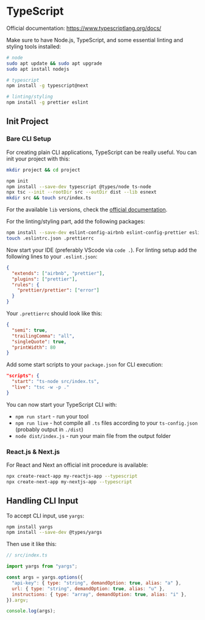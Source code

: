 # TypeScript

Official documentation: <https://www.typescriptlang.org/docs/>

Make sure to have Node.js, TypeScript, and some essential linting and styling tools installed:

```sh
# node
sudo apt update && sudo apt upgrade
sudo apt install nodejs

# typescript
npm install -g typescript@next

# linting/styling
npm install -g prettier eslint
```

## Init Project

### Bare CLI Setup

For creating plain CLI applications, TypeScript can be really useful.
You can init your project with this:

```sh
mkdir project && cd project

npm init
npm install --save-dev typescript @types/node ts-node
npx tsc --init --rootDir src --outDir dist --lib esnext
mkdir src && touch src/index.ts
```

For the available `lib` versions, check the [official documentation][1].

For the linting/styling part, add the following packages:

```sh
npm install --save-dev eslint-config-airbnb eslint-config-prettier eslint-plugin-prettier
touch .eslintrc.json .prettierrc
```

Now start your IDE (preferably VScode via `code .`).
For linting setup add the following lines to your `.eslint.json`:

```json
{
  "extends": ["airbnb", "prettier"],
  "plugins": ["prettier"],
  "rules": {
    "prettier/prettier": ["error"]
  }
}
```

Your `.prettierrc` should look like this:

```json
{
  "semi": true,
  "trailingComma": "all",
  "singleQuote": true,
  "printWidth": 80
}
```

Add some start scripts to your `package.json` for CLI execution:

```json
"scripts": {
  "start": "ts-node src/index.ts",
  "live": "tsc -w -p ."
}
```

You can now start your TypeScript CLI with:

- `npm run start` - run your tool
- `npm run live` - hot compile all `.ts` files according to your `ts-config.json` (probably output in `./dist`)
- `node dist/index.js` - run your main file from the output folder

### React.js & Next.js

For React and Next an official init procedure is available:

```sh
npx create-react-app my-reactjs-app --typescript
npx create-next-app my-nextjs-app --typescript
```

## Handling CLI Input

To accept CLI input, use `yargs`:

```sh
npm install yargs
npm install --save-dev @types/yargs
```

Then use it like this:

```js
// src/index.ts

import yargs from "yargs";

const args = yargs.options({
  "api-key": { type: "string", demandOption: true, alias: "a" },
  url: { type: "string", demandOption: true, alias: "u" },
  instructions: { type: "array", demandOption: true, alias: "i" },
}).argv;

console.log(args);
```

[1]: https://www.typescriptlang.org/tsconfig#lib
